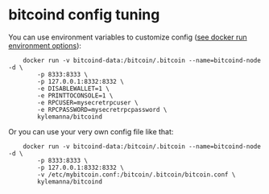 bitcoind config tuning
======================

You can use environment variables to customize config ([see docker run environment options](https://docs.docker.com/engine/reference/run/#/env-environment-variables)):

        docker run -v bitcoind-data:/bitcoin/.bitcoin --name=bitcoind-node -d \
            -p 8333:8333 \
            -p 127.0.0.1:8332:8332 \
            -e DISABLEWALLET=1 \
            -e PRINTTOCONSOLE=1 \
            -e RPCUSER=mysecretrpcuser \
            -e RPCPASSWORD=mysecretrpcpassword \
            kylemanna/bitcoind

Or you can use your very own config file like that:

        docker run -v bitcoind-data:/bitcoin/.bitcoin --name=bitcoind-node -d \
            -p 8333:8333 \
            -p 127.0.0.1:8332:8332 \
            -v /etc/mybitcoin.conf:/bitcoin/.bitcoin/bitcoin.conf \
            kylemanna/bitcoind
